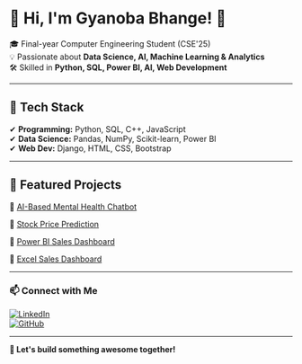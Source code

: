 # 👋 Hi, I'm Gyanoba Bhange! 🚀  

🎓 Final-year Computer Engineering Student (CSE'25)  
💡 Passionate about **Data Science, AI, Machine Learning & Analytics**  
🛠 Skilled in **Python, SQL, Power BI, AI, Web Development**  

---

## 🔹 Tech Stack  
✔ **Programming:** Python, SQL, C++, JavaScript  
✔ **Data Science:** Pandas, NumPy, Scikit-learn, Power BI  
✔ **Web Dev:** Django, HTML, CSS, Bootstrap  

---

## 📌 Featured Projects  

🔹 [AI-Based Mental Health Chatbot](https://github.com/Gyanu22/Mental-Health-Chatbot.git)  

🔹 [Stock Price Prediction](https://github.com/Gyanu22/Stock-Market-Price-Prediction-Mode-.git)  

🔹 [Power BI Sales Dashboard](https://github.com/Gyanu22/Power-BI-Sales-Dashboard.git)  

🔹 [Excel Sales Dashboard](https://github.com/Gyanu22/Shoe-Sales-Dashboard.git)  


---

### 📫 Connect with Me  
[![LinkedIn](https://img.shields.io/badge/LinkedIn-blue?style=flat&logo=linkedin)](https://www.linkedin.com/in/gyanoba-bhange-092506251/)  
[![GitHub](https://img.shields.io/badge/GitHub-black?style=flat&logo=github)](https://github.com/Gyanu22)  

---

**🚀 Let's build something awesome together!**  
